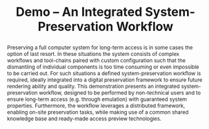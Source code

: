 ---
abstract: 'Preserving a full computer system for long-term access is in some cases
  the option of last resort. In these situations the system consists of complex workflows
  and tool-chains paired with custom configuration such that the dismantling of individual
  components is too time consuming or even impossible to be carried out. For such
  situations a defined system-preservation workflow is required, ideally integrated
  into a digital preservation framework to ensure future rendering ability and quality.

  This demonstration presents an integrated system-preservation workflow, designed
  to be performed by non-technical users and to ensure long-term access (e.g. through
  emulation) with guaranteed system properties. Furthermore, the workflow leverages
  a distributed framework, enabling on-site preservation tasks, while making use of
  a common shared knowledge base and ready-made access preview technologies.'
creators:
- Valizada, Isgandar
- Rechert, Klaus
- von Suchodoletz, Dirk
- Schmelzer, Sebastian
date: null
document_url: https://services.phaidra.univie.ac.at/api/object/o:294082/download
grand_parent: iPRES
institutions: []
keywords:
- ischool
- toronto
- canada
- system preservation
- workflows
- digital preservation
- emulation
landing_page_url: https://phaidra.univie.ac.at/o:294082
language: eng
layout: publication
license: CC BY-NC-SA 3.0 AT
notes_url: null
parent: iPRES 2012
publication_type: paper
size: 1073647
slides_url: null
source_name: iPRES
stream_url: null
title: Demo – An Integrated System-Preservation Workflow
year: 2012
---